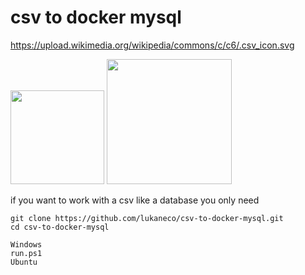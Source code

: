 # csv to docker mysql
 
https://upload.wikimedia.org/wikipedia/commons/c/c6/.csv_icon.svg

<div>
<img  src="https://upload.wikimedia.org/wikipedia/commons/c/c6/.csv_icon.svg"  width="150px"  height="150px">
<img  src="https://www.exa.unicen.edu.ar/sites/default/files/docker-logo.png" width="200px">
</div>

if you want to work with a csv like a database you only need 

  
```console
git clone https://github.com/lukaneco/csv-to-docker-mysql.git
cd csv-to-docker-mysql

Windows
run.ps1
Ubuntu

```

 
<!--stackedit_data:
eyJoaXN0b3J5IjpbLTgxODYyODU3MywxNzQ5Mzg1NzQ1LDU3MD
AxMDA2NCwtNjYwMzU2OTQwLC0yNjIyMDQ2MTksLTUxNDQwNDk3
NywxNjY0MDkwMDE3XX0=
-->